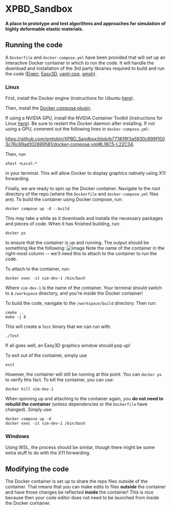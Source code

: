 # XPBD_Sandbox
#### A place to prototype and test algorithms and approaches for simulation of highly deformable elastic materials.

## Running the code
A `Dockerfile` and `docker-compose.yml` have been provided that will set up an interactive Docker container in which to run the code. It will handle the download and installation of the 3rd party libraries required to build and run the code ([Eigen](https://gitlab.com/libeigen/eigen), [Easy3D](https://github.com/LiangliangNan/Easy3D), [yaml-cpp](https://github.com/jbeder/yaml-cpp), [gmsh](https://gitlab.onelab.info/gmsh/gmsh)).

### Linux
First, install the Docker engine (instructions for Ubuntu [here](https://docs.docker.com/engine/install/ubuntu/)).

Then, install the [Docker compose plugin](https://docs.docker.com/compose/install/linux/#install-using-the-repository).

If using a NVIDIA GPU, install the NVIDIA Container Toolkit (instructions for Linux [here](https://docs.nvidia.com/datacenter/cloud-native/container-toolkit/latest/install-guide.html)). Be sure to restart the Docker daemon after installing.
If not using a GPU, comment out the following lines in `docker-compose.yml`: 

https://github.com/smtobin/XPBD_Sandbox/blob/b773619f3a5930c899f1003c76c69ad102699581/docker-compose.yml#L16C5-L22C34. 

Then, run 

```
xhost +Local:*
```
in your terminal. This will allow Docker to display graphics natively using X11 forwarding.

Finally, we are ready to spin up the Docker container. Navigate to the root directory of the repo (where the `Dockerfile` and `docker-compose.yml` files are). To build the container using Docker compose, run:

```
docker compose up -d --build
```

This may take a while as it downloads and installs the necessary packages and pieces of code. When it has finished building, run:

```
docker ps
```

to ensure that the container is up and running. The output should be something like the following:
![image](https://github.com/user-attachments/assets/dd54e341-ec57-4f8a-a0b6-a82e6ecb475b)
Note the name of the container in the right-most column -- we'll need this to attach to the container to run the code.

To attach to the container, run:

```
docker exec -it sim-dev-1 /bin/bash
```

Where `sim-dev-1` is the name of the container. Your terminal should switch to a `/workspace` directory, and you're inside the Docker container!

To build the code, navigate to the `/workspace/build` directory. Then run:

```
cmake ..
make -j 8
```

This will create a `Test` binary that we can run with:

```
./Test
```

If all goes well, an Easy3D graphics window should pop up!

To exit out of the container, simply use

```
exit
```
However, the container will still be running at this point. You can `docker ps` to verify this fact. To kill the container, you can use:
```
docker kill sim-dev-1
```

When spinning up and attaching to the container again, you **do not need to rebuild the container** (unless dependencies or the `Dockerfile` have changed). Simply use:
```
docker compose up -d
docker exec -it sim-dev-1 /bin/bash
```

### Windows
Using WSL, the process should be similar, though there might be some extra stuff to do with the X11 forwarding.

## Modifying the code
The Docker container is set up to share the repo files outside of the container. That means that you can make edits to files **outside** the container and have those changes be reflected **inside** the container! This is nice because then your code editor does not need to be launched from inside the Docker container.

